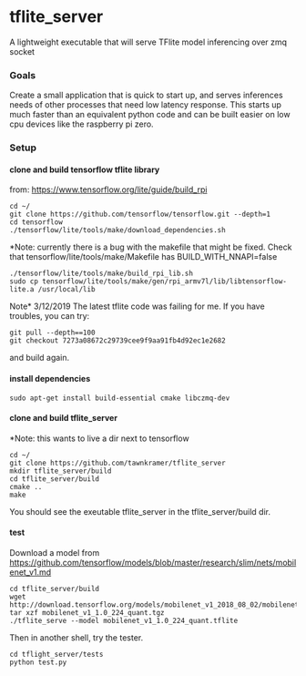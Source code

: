 # tflite_server #

A lightweight executable that will serve TFlite model inferencing over zmq socket

### Goals ###

Create a small application that is quick to start up, and serves inferences needs of other processes that need low latency response. This starts up much faster than an equivalent python code and can be built easier on low cpu devices like the raspberry pi zero.

### Setup ###

#### clone and build tensorflow tflite library ####

from: https://www.tensorflow.org/lite/guide/build_rpi
```
cd ~/
git clone https://github.com/tensorflow/tensorflow.git --depth=1
cd tensorflow
./tensorflow/lite/tools/make/download_dependencies.sh
```

*Note: currently there is a bug with the makefile that might be fixed. Check that tensorflow/lite/tools/make/Makefile has BUILD_WITH_NNAPI=false


```
./tensorflow/lite/tools/make/build_rpi_lib.sh
sudo cp tensorflow/lite/tools/make/gen/rpi_armv7l/lib/libtensorflow-lite.a /usr/local/lib
```

Note* 3/12/2019 The latest tflite code was failing for me. If you have troubles, you can try:
```
git pull --depth==100
git checkout 7273a08672c29739cee9f9aa91fb4d92ec1e2682
```
and build again.

#### install dependencies ####

```
sudo apt-get install build-essential cmake libczmq-dev
```

#### clone and build tflite_server ####

*Note: this wants to live a dir next to tensorflow
```
cd ~/
git clone https://github.com/tawnkramer/tflite_server
mkdir tflite_server/build
cd tflite_server/build
cmake ..
make
```
You should see the exeutable tflite_server in the tflite_server/build dir.

#### test ####

Download a model from https://github.com/tensorflow/models/blob/master/research/slim/nets/mobilenet_v1.md
```
cd tflite_server/build
wget http://download.tensorflow.org/models/mobilenet_v1_2018_08_02/mobilenet_v1_1.0_224_quant.tgz
tar xzf mobilenet_v1_1.0_224_quant.tgz
./tflite_serve --model mobilenet_v1_1.0_224_quant.tflite
```

Then in another shell, try the tester.

```
cd tflight_server/tests
python test.py
```
